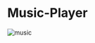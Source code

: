 # Music-Player

![music](https://user-images.githubusercontent.com/57502102/191579905-3fc6c227-b208-469b-8672-f69ec2906089.png)
